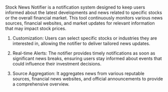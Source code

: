 Stock News Notifier is a notification system designed to keep users informed about the latest developments and news related to specific stocks or the overall financial market. This tool continuously monitors various news sources, financial websites, and market updates for relevant information that may impact stock prices.

1. Customization: Users can select specific stocks or industries they are interested in, allowing the notifier to deliver tailored news updates.

2. Real-time Alerts: The notifier provides timely notifications as soon as significant news breaks, ensuring users stay informed about events that could influence their investment decisions.

3. Source Aggregation: It aggregates news from various reputable sources, financial news websites, and official announcements to provide a comprehensive overview.
